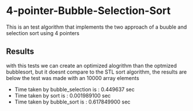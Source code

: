 # 4-pointer-Bubble-Selection-Sort

This is an test algorithm that implements the two approach of a buuble and selection sort using 4 pointers

## Results

with this tests we can create an optimized alogrithm than the optmized bubblesort,
but it doesnt compare to the STL sort algorithm, the results are below the test was made with an 10000 array elements

- Time taken by bubble_selection is : 0.449637 sec
- Time taken by sort is : 0.001989100 sec
- Time taken by bubble_sort is : 0.617849900 sec
